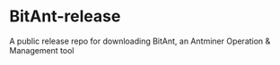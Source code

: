 # BitAnt-release
A public release repo for downloading BitAnt, an Antminer Operation &amp; Management tool
